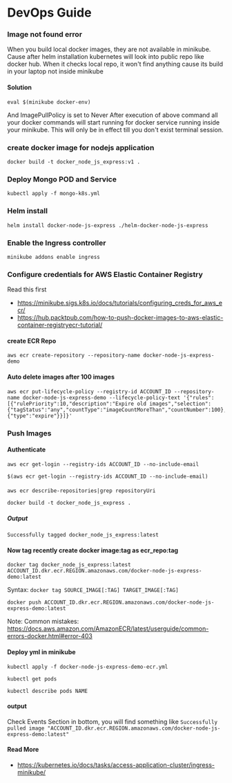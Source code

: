 # DevOps Guide   
### Image not found error
When you build local docker images, they are not available in minikube. Cause after helm installation kubernetes will look into public repo like docker hub.
When it checks local repo, it won't find anything cause its build in your laptop not inside minikube
#### Solution
```
eval $(minikube docker-env)
```
And ImagePullPolicy is set to Never
After execution of above command all your docker commands will start running for docker service running inside your minikube.
This will only be in effect till you don't exist terminal session.

### create docker image for nodejs application
```
docker build -t docker_node_js_express:v1 .
```

### Deploy Mongo POD and Service
```
kubectl apply -f mongo-k8s.yml
```

### Helm install
```
helm install docker-node-js-express ./helm-docker-node-js-express
```

### Enable the Ingress controller 
```
minikube addons enable ingress
```


### Configure credentials for AWS Elastic Container Registry
Read this first 
- https://minikube.sigs.k8s.io/docs/tutorials/configuring_creds_for_aws_ecr/
- https://hub.packtpub.com/how-to-push-docker-images-to-aws-elastic-container-registryecr-tutorial/
#### create ECR Repo

```
aws ecr create-repository --repository-name docker-node-js-express-demo
```
#### Auto delete images after 100 images
```
aws ecr put-lifecycle-policy --registry-id ACCOUNT_ID --repository-name docker-node-js-express-demo --lifecycle-policy-text '{"rules":[{"rulePriority":10,"description":"Expire old images","selection":{"tagStatus":"any","countType":"imageCountMoreThan","countNumber":100},"action":{"type":"expire"}}]}'
```

### Push Images
#### Authenticate
```
aws ecr get-login --registry-ids ACCOUNT_ID --no-include-email

$(aws ecr get-login --registry-ids ACCOUNT_ID --no-include-email)
```

####
`aws ecr describe-repositories|grep repositoryUri`

```
docker build -t docker_node_js_express .
```
##### Output
```
Successfully tagged docker_node_js_express:latest
```

#### Now tag recently create docker image:tag as ecr_repo:tag

```
docker tag docker_node_js_express:latest ACCOUNT_ID.dkr.ecr.REGION.amazonaws.com/docker-node-js-express-demo:latest

```

Syntax: `docker tag SOURCE_IMAGE[:TAG] TARGET_IMAGE[:TAG]`

```
docker push ACCOUNT_ID.dkr.ecr.REGION.amazonaws.com/docker-node-js-express-demo:latest 
```
Note: Common mistakes: https://docs.aws.amazon.com/AmazonECR/latest/userguide/common-errors-docker.html#error-403

#### Deploy yml in minikube

```
kubectl apply -f docker-node-js-express-demo-ecr.yml
```

```
kubectl get pods
```
```
kubectl describe pods NAME
```
#### output
Check Events Section in bottom, you will find something like
`Successfully pulled image "ACCOUNT_ID.dkr.ecr.REGION.amazonaws.com/docker-node-js-express-demo:latest"`

#### Read More
- https://kubernetes.io/docs/tasks/access-application-cluster/ingress-minikube/
